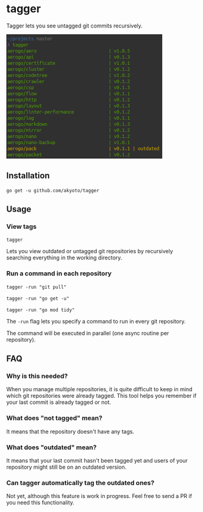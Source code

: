 # tagger

Tagger lets you see untagged git commits recursively.

![View outdated git tags](docs/view-outdated-tags.png)

## Installation

```shell
go get -u github.com/akyoto/tagger
```

## Usage

### View tags

```shell
tagger
```

Lets you view outdated or untagged git repositories by recursively searching everything in the working directory.

### Run a command in each repository

```shell
tagger -run "git pull"
```

```shell
tagger -run "go get -u"
```

```shell
tagger -run "go mod tidy"
```

The `-run` flag lets you specify a command to run in every git repository.

The command will be executed in parallel (one async routine per repository).

## FAQ

### Why is this needed?

When you manage multiple repositories, it is quite difficult to keep in mind which git repositories were already tagged. This tool helps you remember if your last commit is already tagged or not.

### What does "not tagged" mean?

It means that the repository doesn't have any tags.

### What does "outdated" mean?

It means that your last commit hasn't been tagged yet and users of your repository might still be on an outdated version.

### Can tagger automatically tag the outdated ones?

Not yet, although this feature is work in progress. Feel free to send a PR if you need this functionality.
